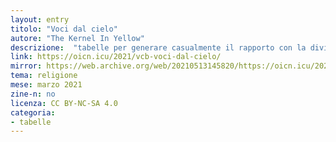 ```yaml
---
layout: entry
titolo: "Voci dal cielo"
autore: "The Kernel In Yellow"
descrizione:  "tabelle per generare casualmente il rapporto con la divinità"
link: https://oicn.icu/2021/vcb-voci-dal-cielo/
mirror: https://web.archive.org/web/20210513145820/https://oicn.icu/2021/vcb-voci-dal-cielo/
tema: religione
mese: marzo 2021
zine-n: no
licenza: CC BY-NC-SA 4.0
categoria:
- tabelle
---
```

